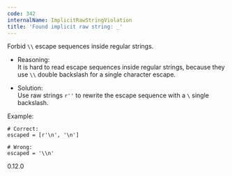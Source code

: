 ```yaml
---
code: 342
internalName: ImplicitRawStringViolation
title: 'Found implicit raw string: _'
---
```


Forbid `\\` escape sequences inside regular strings.

  - Reasoning:  
    It is hard to read escape sequences inside regular strings, because
    they use `\\` double backslash for a single character escape.

  - Solution:  
    Use raw strings `r''` to rewrite the escape sequence with a `\`
    single backslash.

Example:

    # Correct:
    escaped = [r'\n', '\n']
    
    # Wrong:
    escaped = '\\n'

<div class="versionadded">

0.12.0

</div>
